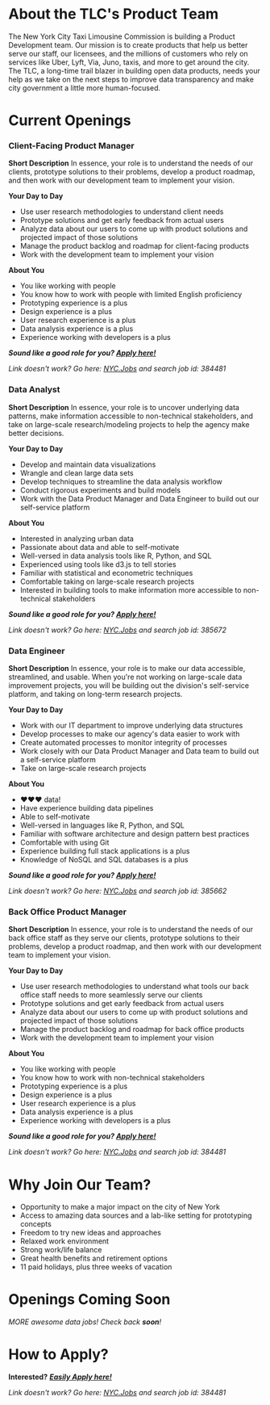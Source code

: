 # About the TLC's Product Team

The New York City Taxi Limousine Commission is building a Product Development team. Our mission is to create products that help us better serve our staff, our licensees, and the millions of customers who rely on services like Uber, Lyft, Via, Juno, taxis, and more to get around the city. The TLC, a long-time trail blazer in building open data products, needs your help as we take on the next steps to improve data transparency and make city government a little more human-focused.

# Current Openings

### Client-Facing Product Manager
**Short Description** In essence, your role is to understand the needs of our clients, prototype solutions to their problems, develop a product roadmap, and then work with our development team to implement your vision.

**Your Day to Day** 
- Use user research methodologies to understand client needs
- Prototype solutions and get early feedback from actual users
- Analyze data about our users to come up with product solutions and projected impact of those solutions
- Manage the product backlog and roadmap for client-facing products
- Work with the development team to implement your vision

**About You** 
- You like working with people
- You know how to work with people with limited English proficiency
- Prototyping experience is a plus
- Design experience is a plus
- User research experience is a plus
- Data analysis experience is a plus
- Experience working with developers is a plus

***Sound like a good role for you?  [Apply here!](https://a127-jobs.nyc.gov/psc/nycjobs/EMPLOYEE/HRMS/c/HRS_HRAM.HRS_APP_SCHJOB.GBL?Page=HRS_APP_JBPST&Action=U&FOCUS=Applicant&SiteId=1&JobOpeningId=384481&PostingSeq=1)***

*Link doesn't work? Go here: [NYC.Jobs](https://a127-jobs.nyc.gov/) and search job id: 384481*

### Data Analyst
**Short Description** In essence, your role is to uncover underlying data patterns, make information accessible to non-technical stakeholders, and take on large-scale research/modeling projects to help the agency make better decisions.

**Your Day to Day** 
- Develop and maintain data visualizations
- Wrangle and clean large data sets
- Develop techniques to streamline the data analysis workflow
- Conduct rigorous experiments and build models 
- Work with the Data Product Manager and Data Engineer to build out our self-service platform

**About You** 
- Interested in analyzing urban data
- Passionate about data and able to self-motivate
- Well-versed in data analysis tools like R, Python, and SQL
- Experienced using tools like d3.js to tell stories
- Familiar with statistical and econometric techniques
- Comfortable taking on large-scale research projects
- Interested in building tools to make information more accessible to non-technical stakeholders

***Sound like a good role for you?  [Apply here!](https://a127-jobs.nyc.gov/psc/nycjobs/EMPLOYEE/HRMS/c/HRS_HRAM.HRS_APP_SCHJOB.GBL?Page=HRS_APP_JBPST&Action=U&FOCUS=Applicant&SiteId=1&JobOpeningId=385672&PostingSeq=1)***

*Link doesn't work? Go here: [NYC.Jobs](https://a127-jobs.nyc.gov/) and search job id: 385672*

### Data Engineer
**Short Description** In essence, your role is to make our data accessible, streamlined, and usable. When you're not working on large-scale data improvement projects, you will be building out the division's self-service platform, and taking on long-term research projects.

**Your Day to Day** 
- Work with our IT department to improve underlying data structures
- Develop processes to make our agency's data easier to work with
- Create automated processes to monitor integrity of processes
- Work closely with our Data Product Manager and Data team to build out a self-service platform
- Take on large-scale research projects

**About You** 
- ♥♥♥ data!
- Have experience building data pipelines
- Able to self-motivate
- Well-versed in languages like R, Python, and SQL
- Familiar with software architecture and design pattern best practices
- Comfortable with using Git
- Experience building full stack applications is a plus
- Knowledge of NoSQL and SQL databases is a plus

***Sound like a good role for you?  [Apply here!](https://a127-jobs.nyc.gov/psc/nycjobs/EMPLOYEE/HRMS/c/HRS_HRAM.HRS_APP_SCHJOB.GBL?Page=HRS_APP_JBPST&Action=U&FOCUS=Applicant&SiteId=1&JobOpeningId=385662&PostingSeq=1)***

*Link doesn't work? Go here: [NYC.Jobs](https://a127-jobs.nyc.gov/) and search job id: 385662*

### Back Office Product Manager
**Short Description** In essence, your role is to understand the needs of our back office staff as they serve our clients, prototype solutions to their problems, develop a product roadmap, and then work with our development team to implement your vision.

**Your Day to Day** 
- Use user research methodologies to understand what tools our back office staff needs to more seamlessly serve our clients
- Prototype solutions and get early feedback from actual users
- Analyze data about our users to come up with product solutions and projected impact of those solutions
- Manage the product backlog and roadmap for back office products
- Work with the development team to implement your vision

**About You** 
- You like working with people
- You know how to work with non-technical stakeholders
- Prototyping experience is a plus
- Design experience is a plus
- User research experience is a plus
- Data analysis experience is a plus
- Experience working with developers is a plus

***Sound like a good role for you?  [Apply here!](https://a127-jobs.nyc.gov/psc/nycjobs/EMPLOYEE/HRMS/c/HRS_HRAM.HRS_APP_SCHJOB.GBL?Page=HRS_APP_JBPST&Action=U&FOCUS=Applicant&SiteId=1&JobOpeningId=384481&PostingSeq=1)***

*Link doesn't work? Go here: [NYC.Jobs](https://a127-jobs.nyc.gov/) and search job id: 384481*

# Why Join Our Team?
- Opportunity to make a major impact on the city of New York
- Access to amazing data sources and a lab-like setting for prototyping concepts
- Freedom to try new ideas and approaches
- Relaxed work environment
- Strong work/life balance
- Great health benefits and retirement options
- 11 paid holidays, plus three weeks of vacation

# Openings Coming Soon

_MORE awesome data jobs! Check back **soon**!_

# How to Apply?

**Interested?** ***[Easily Apply here!](https://a127-jobs.nyc.gov/psc/nycjobs/EMPLOYEE/HRMS/c/HRS_HRAM.HRS_APP_SCHJOB.GBL?Page=HRS_APP_JBPST&Action=U&FOCUS=Applicant&SiteId=1&JobOpeningId=384481&PostingSeq=1)***

*Link doesn't work? Go here: [NYC.Jobs](https://a127-jobs.nyc.gov/) and search job id: 384481*
